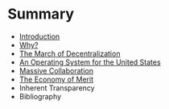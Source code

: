 # Summary

* [Introduction](README.md)
* [Why?](why.md)
* [The March of Decentralization](the_march_of_decentralization.md)
* [An Operating System for the United States](anoperating_system_for_the_united_states.md)
* [Massive Collaboration](massive_collaboration.md)
* [The Economy of Merit](the_economy_of_merit.md)
* Inherent Transparency
* Bibliography

